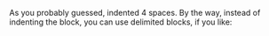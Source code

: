 As you probably guessed, indented 4 spaces. By the way, instead of
indenting <span>the</span> block, you can use delimited blocks, if you like: